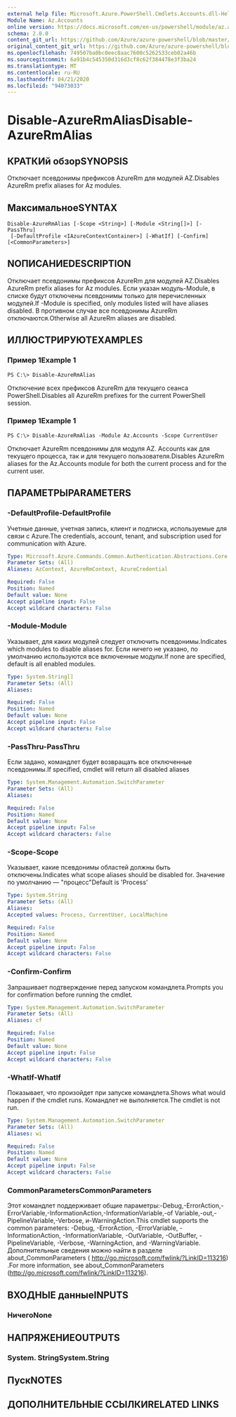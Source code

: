 ```yaml
---
external help file: Microsoft.Azure.PowerShell.Cmdlets.Accounts.dll-Help.xml
Module Name: Az.Accounts
online version: https://docs.microsoft.com/en-us/powershell/module/az.accounts/disable-azurermalias
schema: 2.0.0
content_git_url: https://github.com/Azure/azure-powershell/blob/master/src/Accounts/Accounts/help/Disable-AzureRmAlias.md
original_content_git_url: https://github.com/Azure/azure-powershell/blob/master/src/Accounts/Accounts/help/Disable-AzureRmAlias.md
ms.openlocfilehash: 749507ba0bc0eec8aac7600c5262533ceb02a46b
ms.sourcegitcommit: 6a91b4c545350d316d3cf8c62f384478e3f3ba24
ms.translationtype: MT
ms.contentlocale: ru-RU
ms.lasthandoff: 04/21/2020
ms.locfileid: "94073033"
---
```

# <span data-ttu-id="0904b-101">Disable-AzureRmAlias</span><span class="sxs-lookup"><span data-stu-id="0904b-101">Disable-AzureRmAlias</span></span>

## <span data-ttu-id="0904b-102">КРАТКИй обзор</span><span class="sxs-lookup"><span data-stu-id="0904b-102">SYNOPSIS</span></span>
<span data-ttu-id="0904b-103">Отключает псевдонимы префиксов AzureRm для модулей AZ.</span><span class="sxs-lookup"><span data-stu-id="0904b-103">Disables AzureRm prefix aliases for Az modules.</span></span>

## <span data-ttu-id="0904b-104">Максимальное</span><span class="sxs-lookup"><span data-stu-id="0904b-104">SYNTAX</span></span>

```
Disable-AzureRmAlias [-Scope <String>] [-Module <String[]>] [-PassThru]
 [-DefaultProfile <IAzureContextContainer>] [-WhatIf] [-Confirm] [<CommonParameters>]
```

## <span data-ttu-id="0904b-105">NОПИСАНИЕ</span><span class="sxs-lookup"><span data-stu-id="0904b-105">DESCRIPTION</span></span>
<span data-ttu-id="0904b-106">Отключает псевдонимы префиксов AzureRm для модулей AZ.</span><span class="sxs-lookup"><span data-stu-id="0904b-106">Disables AzureRm prefix aliases for Az modules.</span></span> <span data-ttu-id="0904b-107">Если указан модуль-Module, в списке будут отключены псевдонимы только для перечисленных модулей.</span><span class="sxs-lookup"><span data-stu-id="0904b-107">If -Module is specified, only modules listed will have aliases disabled.</span></span> <span data-ttu-id="0904b-108">В противном случае все псевдонимы AzureRm отключаются.</span><span class="sxs-lookup"><span data-stu-id="0904b-108">Otherwise all AzureRm aliases are disabled.</span></span>

## <span data-ttu-id="0904b-109">ИЛЛЮСТРИРУЮТ</span><span class="sxs-lookup"><span data-stu-id="0904b-109">EXAMPLES</span></span>

### <span data-ttu-id="0904b-110">Пример 1</span><span class="sxs-lookup"><span data-stu-id="0904b-110">Example 1</span></span>
```
PS C:\> Disable-AzureRmAlias
```

<span data-ttu-id="0904b-111">Отключение всех префиксов AzureRm для текущего сеанса PowerShell.</span><span class="sxs-lookup"><span data-stu-id="0904b-111">Disables all AzureRm prefixes for the current PowerShell session.</span></span>

### <span data-ttu-id="0904b-112">Пример 1</span><span class="sxs-lookup"><span data-stu-id="0904b-112">Example 1</span></span>
```
PS C:\> Disable-AzureRmAlias -Module Az.Accounts -Scope CurrentUser
```

<span data-ttu-id="0904b-113">Отключает AzureRm псевдонимы для модуля AZ. Accounts как для текущего процесса, так и для текущего пользователя.</span><span class="sxs-lookup"><span data-stu-id="0904b-113">Disables AzureRm aliases for the Az.Accounts module for both the current process and for the current user.</span></span>

## <span data-ttu-id="0904b-114">ПАРАМЕТРЫ</span><span class="sxs-lookup"><span data-stu-id="0904b-114">PARAMETERS</span></span>

### <span data-ttu-id="0904b-115">-DefaultProfile</span><span class="sxs-lookup"><span data-stu-id="0904b-115">-DefaultProfile</span></span>
<span data-ttu-id="0904b-116">Учетные данные, учетная запись, клиент и подписка, используемые для связи с Azure.</span><span class="sxs-lookup"><span data-stu-id="0904b-116">The credentials, account, tenant, and subscription used for communication with Azure.</span></span>

```yaml
Type: Microsoft.Azure.Commands.Common.Authentication.Abstractions.Core.IAzureContextContainer
Parameter Sets: (All)
Aliases: AzContext, AzureRmContext, AzureCredential

Required: False
Position: Named
Default value: None
Accept pipeline input: False
Accept wildcard characters: False
```

### <span data-ttu-id="0904b-117">-Module</span><span class="sxs-lookup"><span data-stu-id="0904b-117">-Module</span></span>
<span data-ttu-id="0904b-118">Указывает, для каких модулей следует отключить псевдонимы.</span><span class="sxs-lookup"><span data-stu-id="0904b-118">Indicates which modules to disable aliases for.</span></span>
<span data-ttu-id="0904b-119">Если ничего не указано, по умолчанию используются все включенные модули.</span><span class="sxs-lookup"><span data-stu-id="0904b-119">If none are specified, default is all enabled modules.</span></span>

```yaml
Type: System.String[]
Parameter Sets: (All)
Aliases:

Required: False
Position: Named
Default value: None
Accept pipeline input: False
Accept wildcard characters: False
```

### <span data-ttu-id="0904b-120">-PassThru</span><span class="sxs-lookup"><span data-stu-id="0904b-120">-PassThru</span></span>
<span data-ttu-id="0904b-121">Если задано, командлет будет возвращать все отключенные псевдонимы.</span><span class="sxs-lookup"><span data-stu-id="0904b-121">If specified, cmdlet will return all disabled aliases</span></span>

```yaml
Type: System.Management.Automation.SwitchParameter
Parameter Sets: (All)
Aliases:

Required: False
Position: Named
Default value: None
Accept pipeline input: False
Accept wildcard characters: False
```

### <span data-ttu-id="0904b-122">-Scope</span><span class="sxs-lookup"><span data-stu-id="0904b-122">-Scope</span></span>
<span data-ttu-id="0904b-123">Указывает, какие псевдонимы областей должны быть отключены.</span><span class="sxs-lookup"><span data-stu-id="0904b-123">Indicates what scope aliases should be disabled for.</span></span> <span data-ttu-id="0904b-124">Значение по умолчанию — "процесс"</span><span class="sxs-lookup"><span data-stu-id="0904b-124">Default is 'Process'</span></span>

```yaml
Type: System.String
Parameter Sets: (All)
Aliases:
Accepted values: Process, CurrentUser, LocalMachine

Required: False
Position: Named
Default value: None
Accept pipeline input: False
Accept wildcard characters: False
```

### <span data-ttu-id="0904b-125">-Confirm</span><span class="sxs-lookup"><span data-stu-id="0904b-125">-Confirm</span></span>
<span data-ttu-id="0904b-126">Запрашивает подтверждение перед запуском командлета.</span><span class="sxs-lookup"><span data-stu-id="0904b-126">Prompts you for confirmation before running the cmdlet.</span></span>

```yaml
Type: System.Management.Automation.SwitchParameter
Parameter Sets: (All)
Aliases: cf

Required: False
Position: Named
Default value: None
Accept pipeline input: False
Accept wildcard characters: False
```

### <span data-ttu-id="0904b-127">-WhatIf</span><span class="sxs-lookup"><span data-stu-id="0904b-127">-WhatIf</span></span>
<span data-ttu-id="0904b-128">Показывает, что произойдет при запуске командлета.</span><span class="sxs-lookup"><span data-stu-id="0904b-128">Shows what would happen if the cmdlet runs.</span></span>
<span data-ttu-id="0904b-129">Командлет не выполняется.</span><span class="sxs-lookup"><span data-stu-id="0904b-129">The cmdlet is not run.</span></span>

```yaml
Type: System.Management.Automation.SwitchParameter
Parameter Sets: (All)
Aliases: wi

Required: False
Position: Named
Default value: None
Accept pipeline input: False
Accept wildcard characters: False
```

### <span data-ttu-id="0904b-130">CommonParameters</span><span class="sxs-lookup"><span data-stu-id="0904b-130">CommonParameters</span></span>
<span data-ttu-id="0904b-131">Этот командлет поддерживает общие параметры:-Debug,-ErrorAction,-ErrorVariable,-InformationAction,-InformationVariable,-of Variable,-out,-PipelineVariable,-Verbose, и-WarningAction.</span><span class="sxs-lookup"><span data-stu-id="0904b-131">This cmdlet supports the common parameters: -Debug, -ErrorAction, -ErrorVariable, -InformationAction, -InformationVariable, -OutVariable, -OutBuffer, -PipelineVariable, -Verbose, -WarningAction, and -WarningVariable.</span></span> <span data-ttu-id="0904b-132">Дополнительные сведения можно найти в разделе about_CommonParameters ( http://go.microsoft.com/fwlink/?LinkID=113216) .</span><span class="sxs-lookup"><span data-stu-id="0904b-132">For more information, see about_CommonParameters (http://go.microsoft.com/fwlink/?LinkID=113216).</span></span>

## <span data-ttu-id="0904b-133">ВХОДНЫЕ данные</span><span class="sxs-lookup"><span data-stu-id="0904b-133">INPUTS</span></span>

### <span data-ttu-id="0904b-134">Ничего</span><span class="sxs-lookup"><span data-stu-id="0904b-134">None</span></span>

## <span data-ttu-id="0904b-135">НАПРЯЖЕНИЕ</span><span class="sxs-lookup"><span data-stu-id="0904b-135">OUTPUTS</span></span>

### <span data-ttu-id="0904b-136">System. String</span><span class="sxs-lookup"><span data-stu-id="0904b-136">System.String</span></span>

## <span data-ttu-id="0904b-137">Пуск</span><span class="sxs-lookup"><span data-stu-id="0904b-137">NOTES</span></span>

## <span data-ttu-id="0904b-138">ДОПОЛНИТЕЛЬНЫЕ ССЫЛКИ</span><span class="sxs-lookup"><span data-stu-id="0904b-138">RELATED LINKS</span></span>
